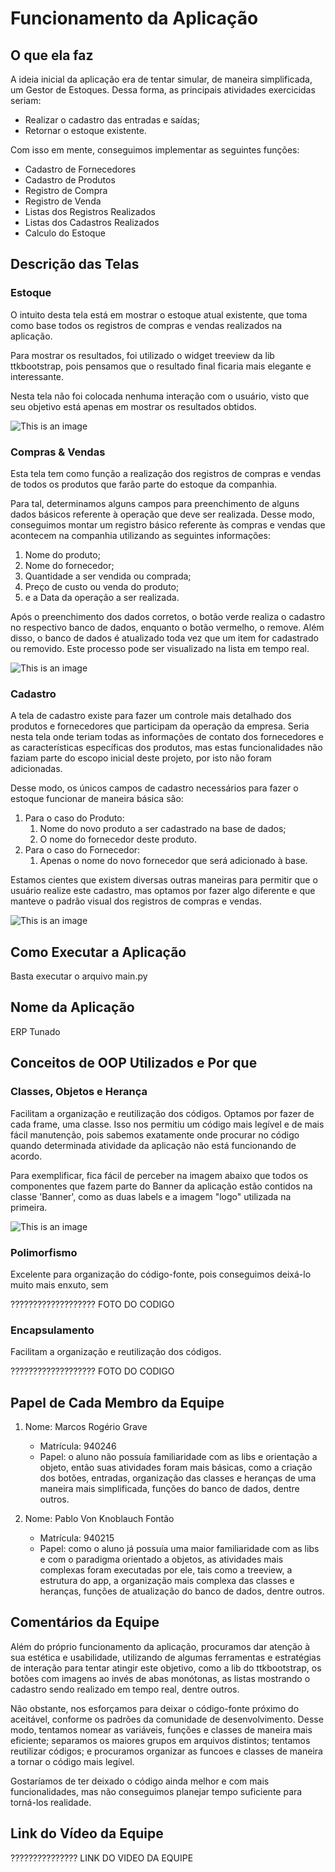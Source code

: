 # **Funcionamento da Aplicação**

## **O que ela faz**

A ideia inicial da aplicação era de tentar simular, de maneira simplificada, um Gestor de Estoques. Dessa forma, as
principais atividades exercicidas seriam:

- Realizar o cadastro das entradas e saídas;
- Retornar o estoque existente.

Com isso em mente, conseguimos implementar as seguintes funções:

- Cadastro de Fornecedores
- Cadastro de Produtos
- Registro de Compra
- Registro de Venda
- Listas dos Registros Realizados
- Listas dos Cadastros Realizados
- Calculo do Estoque

## **Descrição das Telas**

### **Estoque**

O intuito desta tela está em mostrar o estoque atual existente, que toma como base todos os registros de compras e
vendas realizados na aplicação.

Para mostrar os resultados, foi utilizado o widget treeview da lib ttkbootstrap, pois pensamos que o resultado final
ficaria mais elegante e interessante.

Nesta tela não foi colocada nenhuma interação com o usuário, visto que seu objetivo está apenas em mostrar os resultados
obtidos.

![This is an image](estoque.PNG)

### **Compras & Vendas**

Esta tela tem como função a realização dos registros de compras e vendas de todos os produtos que farão parte do estoque
da companhia.

Para tal, determinamos alguns campos para preenchimento de alguns dados básicos referente à operação que deve ser
realizada. Desse modo, conseguimos montar um registro básico referente às compras e vendas que acontecem na companhia
utilizando as seguintes informações:

1. Nome do produto;
2. Nome do fornecedor;
3. Quantidade a ser vendida ou comprada;
4. Preço de custo ou venda do produto;
5. e a Data da operação a ser realizada.

Após o preenchimento dos dados corretos, o botão verde realiza o cadastro no respectivo banco de dados, enquanto o botão
vermelho, o remove. Além disso, o banco de dados é atualizado toda vez que um item for cadastrado ou removido. Este
processo pode ser visualizado na lista em tempo real.

![This is an image](compras.PNG)

### **Cadastro**

A tela de cadastro existe para fazer um controle mais detalhado dos produtos e fornecedores que participam da operação
da empresa. Seria nesta tela onde teriam todas as informações de contato dos fornecedores e as características
específicas dos produtos, mas estas funcionalidades não faziam parte do escopo inicial deste projeto, por isto não foram
adicionadas.

Desse modo, os únicos campos de cadastro necessários para fazer o estoque funcionar de maneira básica são:

1. Para o caso do Produto:
   1. Nome do novo produto a ser cadastrado na base de dados;
   2. O nome do fornecedor deste produto.
2. Para o caso do Fornecedor:
   1. Apenas o nome do novo fornecedor que será adicionado à base.

Estamos cientes que existem diversas outras maneiras para permitir que o usuário realize este cadastro, mas optamos por
fazer algo diferente e que manteve o padrão visual dos registros de compras e vendas.

![This is an image](cadastro.PNG)

## **Como Executar a Aplicação**

Basta executar o arquivo main.py

## **Nome da Aplicação**

ERP Tunado

## **Conceitos de OOP Utilizados e Por que**

### **Classes, Objetos e Herança**

Facilitam a organização e reutilização dos códigos. Optamos por fazer de cada frame, uma classe. Isso nos permitiu um
código mais legível e de mais fácil manutenção, pois sabemos exatamente onde procurar no código quando determinada
atividade da aplicação não está funcionando de acordo.

Para exemplificar, fica fácil de perceber na imagem abaixo que todos os componentes que fazem parte do Banner da
aplicação estão contidos na classe 'Banner', como as duas labels e a imagem "logo" utilizada na primeira.

![This is an image](banner.PNG)

### **Polimorfismo**

Excelente para organização do código-fonte, pois conseguimos deixá-lo muito mais enxuto, sem

??????????????????? FOTO DO CODIGO

### **Encapsulamento**

Facilitam a organização e reutilização dos códigos.

??????????????????? FOTO DO CODIGO

## **Papel de Cada Membro da Equipe**

1. Nome: Marcos Rogério Grave
   - Matrícula: 940246
   - Papel: o aluno não possuía familiaridade com as libs e orientação a objeto, então suas atividades foram mais
     básicas, como a criação dos botões, entradas, organização das classes e heranças de uma maneira mais simplificada,
     funções do banco de dados, dentre outros.


2. Nome: Pablo Von Knoblauch Fontão
   - Matrícula: 940215
   - Papel: como o aluno já possuía uma maior familiaridade com as libs e com o paradigma orientado a objetos, as
     atividades mais complexas foram executadas por ele, tais como a treeview, a estrutura do app, a organização mais
     complexa das classes e heranças, funções de atualização do banco de dados, dentre outros.

## **Comentários da Equipe**

Além do próprio funcionamento da aplicação, procuramos dar atenção à sua estética e usabilidade, utilizando de algumas
ferramentas e estratégias de interação para tentar atingir este objetivo, como a lib do ttkbootstrap, os botões com
imagens ao invés de abas monótonas, as listas mostrando o cadastro sendo realizado em tempo real, dentre outros.

Não obstante, nos esforçamos para deixar o código-fonte próximo do aceitável, conforme os padrões da comunidade de
desenvolvimento. Desse modo, tentamos nomear as variáveis, funções e classes de maneira mais eficiente; separamos os
maiores grupos em arquivos distintos; tentamos reutilizar códigos; e procuramos organizar as funcoes e classes de
maneira a tornar o código mais legível.

Gostaríamos de ter deixado o código ainda melhor e com mais funcionalidades, mas não conseguimos planejar tempo
suficiente para torná-los realidade.

## **Link do Vídeo da Equipe**

??????????????? LINK DO VIDEO DA EQUIPE
